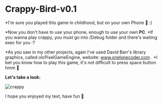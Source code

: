 # Crappy-Bird-v0.1

*I'm sure you played this game in childhood, but on your own Phone 📲 :)

*Now you don't have to use your phone, enough to use your own **PC**.
*If you wanna play crappy, you must go into /Debug folder and there's waiting exec for you :?

*As you saw in my other projects, again I've used David Barr's library graphics, called olcPixelGameEngine, website: www.onelonecoder.com .
*I bet you know how to play this game, it's not difficult to press space button hmm 🤔

**Let's take a look:** 

![crappy](https://user-images.githubusercontent.com/30010348/128780782-50147024-7c19-4fe8-98ea-7dae9b41c9df.gif)

I hope you enjoyed my text, have fun 🤠
